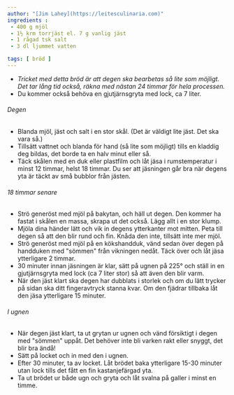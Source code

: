 ```yaml
---
author: "[Jim Lahey](https://leitesculinaria.com)"
ingredients :
 - 400 g mjöl
 - 1½ krm torrjäst el. 7 g vanlig jäst
 - 1 rågad tsk salt
 - 3 dl ljummet vatten

tags: [ bröd ]
---
```

* _Tricket med detta bröd är att degen ska bearbetas så lite som möjligt. Det tar lång tid också, räkna med nästan 24 timmar för hela processen._
* Du kommer också behöva en gjutjärnsgryta med lock, ca 7 liter.

###### Degen
* Blanda mjöl, jäst och salt i en stor skål. (Det är väldigt lite jäst. Det ska vara så.)
* Tillsätt vattnet och blanda för hand (så lite som möjligt) tills en kladdig deg bildas, det borde ta en halv minut eller så.
* Täck skålen med en duk eller plastfilm och låt jäsa i rumstemperatur i minst 12 timmar, helst 18 timmar. Du ser att jäsningen går bra när degens yta är täckt av små bubblor från jästen.  

###### 18 timmar senare
* Strö generöst med mjöl på bakytan, och häll ut degen. Den kommer ha fastat i skålen en massa, skrapa ut det också. Lägg allt i en stor klump.
* Mjöla dina händer lätt och vik in degens ytterkanter mot mitten. Peta till degen så att den blir rund och fin. Knåda den inte, tillsätt inte mer mjöl.
* Strö generöst med mjöl på en kökshandduk, vänd sedan över degen på handduken med "sömmen" från vikningen nedåt. Täck över och låt jäsa ytterligare 2 timmar.
* 30 minuter innan jäsningen är klar, sätt på ugnen på 225° och ställ in en gjutjärnsgryta med lock (ca 7 liter stor) så att även den blir varm.
* När den jäst klart ska degen har dubblats i storlek och om du lätt trycker på sidan ska ditt fingeravtryck stanna kvar. Om den fjädrar tillbaka låt den jäsa ytterligare 15 minuter.

###### I ugnen
* När degen jäst klart, ta ut grytan ur ugnen och vänd försiktigt i degen med "sömmen" uppåt. Det behöver inte bli varken rakt eller snyggt, det blir bra ändå!
* Sätt på locket och in med den i ugnen.
* Efter 30 minuter, ta av locket. Låt brödet baka ytterligare 15-30 minuter utan lock tills det fått en fin kastanjefärgad yta.
* Ta ut brödet ur både ugn och gryta och låt svalna på galler i minst en timme.
